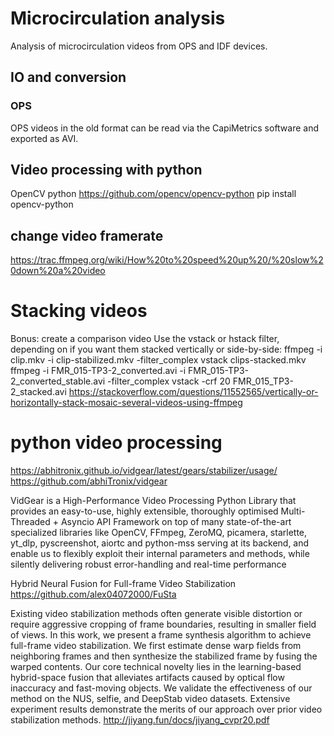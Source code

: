 # Microcirculation analysis
Analysis of microcirculation videos from OPS and IDF devices.

## IO and conversion
### OPS 
OPS videos in the old format can be read via the CapiMetrics software and exported as AVI.


## Video processing with python

OpenCV python
https://github.com/opencv/opencv-python
pip install opencv-python


## change video framerate

https://trac.ffmpeg.org/wiki/How%20to%20speed%20up%20/%20slow%20down%20a%20video


# Stacking videos
Bonus: create a comparison video
Use the vstack or hstack filter, depending on if you want them stacked vertically or side-by-side:
ffmpeg -i clip.mkv -i clip-stabilized.mkv  -filter_complex vstack clips-stacked.mkv
ffmpeg -i FMR_015-TP3-2_converted.avi -i FMR_015-TP3-2_converted_stable.avi -filter_complex vstack -crf 20 FMR_015_TP3-2_stacked.avi
https://stackoverflow.com/questions/11552565/vertically-or-horizontally-stack-mosaic-several-videos-using-ffmpeg

# python video processing
https://abhitronix.github.io/vidgear/latest/gears/stabilizer/usage/
https://github.com/abhiTronix/vidgear

VidGear is a High-Performance Video Processing Python Library that provides an easy-to-use, highly extensible, thoroughly optimised Multi-Threaded + Asyncio API Framework on top of many state-of-the-art specialized libraries like OpenCV, FFmpeg, ZeroMQ, picamera, starlette, yt_dlp, pyscreenshot, aiortc and python-mss serving at its backend, and enable us to flexibly exploit their internal parameters and methods, while silently delivering robust error-handling and real-time performance

Hybrid Neural Fusion for Full-frame Video Stabilization
https://github.com/alex04072000/FuSta

Existing video stabilization methods often generate visible distortion or require aggressive cropping of frame boundaries, resulting in smaller field of views. In this work, we present a frame synthesis algorithm to achieve full-frame video stabilization. We first estimate dense warp fields from neighboring frames and then synthesize the stabilized frame by fusing the warped contents. Our core technical novelty lies in the learning-based hybrid-space fusion that alleviates artifacts caused by optical flow inaccuracy and fast-moving objects. We validate the effectiveness of our method on the NUS, selfie, and DeepStab video datasets. Extensive experiment results demonstrate the merits of our approach over prior video stabilization methods.
http://jiyang.fun/docs/jiyang_cvpr20.pdf